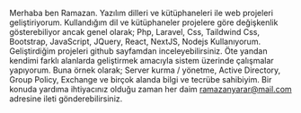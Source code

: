 Merhaba ben Ramazan.
Yazılım dilleri ve kütüphaneleri ile web projeleri geliştiriyorum.
Kullandığım dil ve kütüphaneler projelere göre değişkenlik gösterebiliyor ancak genel olarak;
Php, Laravel, Css, Taildwind Css, Bootstrap, JavaScript, JQuery, React, NextJS, Nodejs Kullanıyorum.
Geliştirdiğim projeleri github sayfamdan inceleyebilirsiniz.
Öte yandan kendimi farklı alanlarda geliştirmek amacıyla sistem üzerinde çalışmalar yapıyorum.
Buna örnek olarak; Server kurma / yönetme, Active Directory, Group Policy, Exchange ve birçok alanda bilgi ve tecrübe sahibiyim.
Bir konuda yardıma ihtiyacınız olduğu zaman her daim ramazanyarar@mail.com adresine ileti gönderebilirsiniz.
